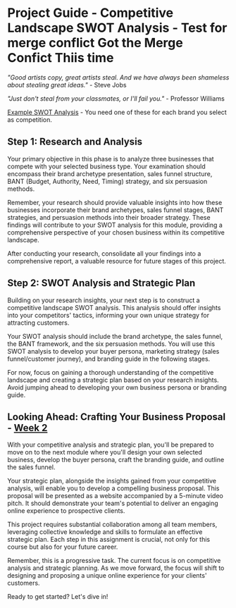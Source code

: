 # Project Guide - Competitive Landscape SWOT Analysis - Test for merge conflict Got the Merge Confict Thiis time

_"Good artists copy, great artists steal. And we have always been shameless about stealing great ideas."_ - Steve Jobs

_"Just don't steal from your classmates, or I'll fail you."_ - Professor Williams

[Example SWOT Analysis](swot.md) - You need one of these for each brand you select as competition.

## Step 1: Research and Analysis
Your primary objective in this phase is to analyze three businesses that compete with your selected business type. Your examination should encompass their brand archetype presentation, sales funnel structure, BANT (Budget, Authority, Need, Timing) strategy, and six persuasion methods.

Remember, your research should provide valuable insights into how these businesses incorporate their brand archetypes, sales funnel stages, BANT strategies, and persuasion methods into their broader strategy. These findings will contribute to your SWOT analysis for this module, providing a comprehensive perspective of your chosen business within its competitive landscape.

After conducting your research, consolidate all your findings into a comprehensive report, a valuable resource for future stages of this project.

## Step 2: SWOT Analysis and Strategic Plan
Building on your research insights, your next step is to construct a competitive landscape SWOT analysis. This analysis should offer insights into your competitors' tactics, informing your own unique strategy for attracting customers.

Your SWOT analysis should include the brand archetype, the sales funnel, the BANT framework, and the six persuasion methods. You will use this SWOT analysis to develop your buyer persona, marketing strategy (sales funnel/customer journey), and branding guide in the following stages.

For now, focus on gaining a thorough understanding of the competitive landscape and creating a strategic plan based on your research insights. Avoid jumping ahead to developing your own business persona or branding guide.

## Looking Ahead: Crafting Your Business Proposal - [Week 2](analysis_design.md)
With your competitive analysis and strategic plan, you'll be prepared to move on to the next module where you'll design your own selected business, develop the buyer persona, craft the branding guide, and outline the sales funnel.

Your strategic plan, alongside the insights gained from your competitive analysis, will enable you to develop a compelling business proposal. This proposal will be presented as a website accompanied by a 5-minute video pitch. It should demonstrate your team's potential to deliver an engaging online experience to prospective clients.

This project requires substantial collaboration among all team members, leveraging collective knowledge and skills to formulate an effective strategic plan. Each step in this assignment is crucial, not only for this course but also for your future career. 

Remember, this is a progressive task. The current focus is on competitive analysis and strategic planning. As we move forward, the focus will shift to designing and proposing a unique online experience for your clients' customers. 

Ready to get started? Let's dive in!
